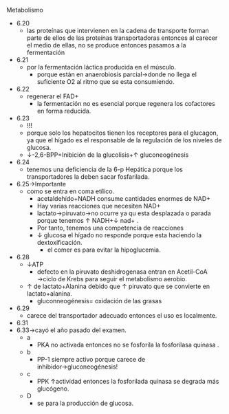 Metabolismo
- 6.20
	- las proteínas que intervienen en la cadena de transporte forman parte de  ellos de las proteínas transportadoras entonces al carecer el medio de ellas, no se produce entonces pasamos a la fermentación
- 6.21
	- por la fermentación láctica producida en el músculo.
		- porque están en anaerobiosis parcial→donde no llega el suficiente O2 al ritmo que se esta consumiendo.
- 6.22
	- regenerar el FAD+
		- la fermentación no es esencial porque regenera los cofactores en forma reducida.
- 6.23
	- !!!
	- porque solo los hepatocitos tienen los receptores para el glucagon, ya que el hígado es el responsable de la regulación de los niveles de glucosa.
	- ↓-2,6-BPP=Inibición de la glucolisis+↑ gluconeogénesis
- 6.24
	- tenemos una deficiencia  de la 6-p Hepática porque los transportadores la deben sacar fosfarilada.
- 6.25→Importante
	-  como se entra en coma etílico.
		- acetaldehído+NADH consume cantidades enormes de NAD+
		- Hay varias reacciones que necesiten NAD+
		- lactato→piruvato→no ocurre ya qu esta desplazada o parada porque tenemos ↑ NADH+↓ nad+ .
		- Por tanto, tenemos una competencia de reacciones
		- ↓ glucosa el hígado no responde porque esta haciendo la dextoxificación.
			- el comer es para evitar la hipoglucemia.
- 6.28
	- ↓ATP
		- defecto en la piruvato deshidrogenasa entran en Acetil-CoA →ciclo de Krebs para seguir el metabolismo aerobio.
	- ↑ de lactato+Alanina debido que ↑ piruvato que se convierte en lactato+alanina.
		- gluconneogénesis= oxidación de las grasas
- 6.29
	- carece del transportador adecuado entonces el uso es localmente.
- 6.31
- 6.33→cayó el año pasado del examen.
	- a
		- PKA no activada entonces no se fosforila la fosforilasa quinasa . 
	- b
		- PP-1 siempre activo porque carece de inhibidor→gluconeogénesis!
	- c
		- PPK ↑actividad entonces la fosforilada quinasa se degrada más glucógeno.
	- D
		- se para la producción de glucosa.
